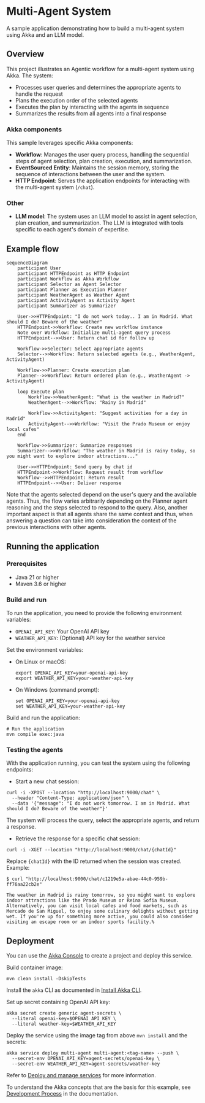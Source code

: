 # Multi-Agent System

A sample application demonstrating how to build a multi-agent system using Akka and an LLM model.

## Overview

This project illustrates an Agentic workflow for a multi-agent system using Akka. The system:

- Processes user queries and determines the appropriate agents to handle the request
- Plans the execution order of the selected agents
- Executes the plan by interacting with the agents in sequence
- Summarizes the results from all agents into a final response

### Akka components

This sample leverages specific Akka components:

- **Workflow**: Manages the user query process, handling the sequential steps of agent selection, plan creation, execution, and summarization.
- **EventSourced Entity**: Maintains the session memory, storing the sequence of interactions between the user and the system.
- **HTTP Endpoint**: Serves the application endpoints for interacting with the multi-agent system (`/chat`).

### Other

- **LLM model**: The system uses an LLM model to assist in agent selection, plan creation, and summarization. The LLM is integrated with tools specific to each agent's domain of expertise.

## Example flow

```mermaid
sequenceDiagram
    participant User
    participant HTTPEndpoint as HTTP Endpoint
    participant Workflow as Akka Workflow
    participant Selector as Agent Selector
    participant Planner as Execution Planner
    participant WeatherAgent as Weather Agent
    participant ActivityAgent as Activity Agent
    participant Summarizer as Summarizer

    User->>HTTPEndpoint: "I do not work today.. I am in Madrid. What should I do? Beware of the weather"
    HTTPEndpoint->>Workflow: Create new workflow instance
    Note over Workflow: Initialize multi-agent query process
    HTTPEndpoint-->>User: Return chat id for follow up 

    Workflow->>Selector: Select appropriate agents
    Selector-->>Workflow: Return selected agents (e.g., WeatherAgent, ActivityAgent)

    Workflow->>Planner: Create execution plan
    Planner-->>Workflow: Return ordered plan (e.g., WeatherAgent -> ActivityAgent)

    loop Execute plan
        Workflow->>WeatherAgent: "What is the weather in Madrid?"
        WeatherAgent-->>Workflow: "Rainy in Madrid"

        Workflow->>ActivityAgent: "Suggest activities for a day in Madrid"
        ActivityAgent-->>Workflow: "Visit the Prado Museum or enjoy local cafes"
    end

    Workflow->>Summarizer: Summarize responses
    Summarizer-->>Workflow: "The weather in Madrid is rainy today, so you might want to explore indoor attractions..."

    User->>HTTPEndpoint: Send query by chat id
    HTTPEndpoint->>Workflow: Request result from workflow
    Workflow-->>HTTPEndpoint: Return result
    HTTPEndpoint-->>User: Deliver response
```

Note that the agents selected depend on the user's query and the available agents. Thus, the flow varies arbitrarily depending on the Planner agent reasoning and the steps selected to respond to the query. Also, another important aspect is that all agents share the same context and thus, when answering a question can take into consideration the context of the previous interactions with other agents. 

## Running the application

### Prerequisites
- Java 21 or higher
- Maven 3.6 or higher

### Build and run

To run the application, you need to provide the following environment variables:
- `OPENAI_API_KEY`: Your OpenAI API key
- `WEATHER_API_KEY`: (Optional) API key for the weather service

Set the environment variables:

- On Linux or macOS:

  ```shell
  export OPENAI_API_KEY=your-openai-api-key
  export WEATHER_API_KEY=your-weather-api-key
  ```

- On Windows (command prompt):

  ```shell
  set OPENAI_API_KEY=your-openai-api-key
  set WEATHER_API_KEY=your-weather-api-key
  ```

Build and run the application:
```shell
# Run the application
mvn compile exec:java
```

### Testing the agents

With the application running, you can test the system using the following endpoints:

* Start a new chat session:
```shell
curl -i -XPOST --location "http://localhost:9000/chat" \
  --header "Content-Type: application/json" \
  --data '{"message": "I do not work tomorrow. I am in Madrid. What should I do? Beware of the weather"}'
```

The system will process the query, select the appropriate agents, and return a response.

* Retrieve the response for a specific chat session:
```shell
curl -i -XGET --location "http://localhost:9000/chat/{chatId}"
```

Replace `{chatId}` with the ID returned when the session was created. Example:

```shell
$ curl "http://localhost:9000/chat/c1219e5a-abae-44c0-959b-ff76aa22cb2e"

The weather in Madrid is rainy tomorrow, so you might want to explore indoor attractions like the Prado Museum or Reina Sofia Museum. Alternatively, you can visit local cafes and food markets, such as Mercado de San Miguel, to enjoy some culinary delights without getting wet. If you're up for something more active, you could also consider visiting an escape room or an indoor sports facility.% 
```

## Deployment

You can use the [Akka Console](https://console.akka.io) to create a project and deploy this service.

Build container image:
```shell
mvn clean install -DskipTests
```
Install the `akka` CLI as documented in [Install Akka CLI](https://doc.akka.io/reference/cli/index.html).

Set up secret containing OpenAI API key:
```shell
akka secret create generic agent-secrets \
  --literal openai-key=$OPENAI_API_KEY \
  --literal weather-key=$WEATHER_API_KEY
```

Deploy the service using the image tag from above `mvn install` and the secrets:
```shell
akka service deploy multi-agent multi-agent:<tag-name> --push \
  --secret-env OPENAI_API_KEY=agent-secrets/openai-key \
  --secret-env WEATHER_API_KEY=agent-secrets/weather-key
```

Refer to [Deploy and manage services](https://doc.akka.io/operations/services/deploy-service.html)
for more information.

To understand the Akka concepts that are the basis for this example, see [Development Process](https://doc.akka.io/concepts/development-process.html) in the documentation.

